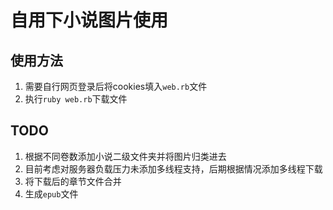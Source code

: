 # 自用下小说图片使用
## 使用方法
  1. 需要自行网页登录后将cookies填入`web.rb`文件
  2. 执行`ruby web.rb`下载文件
## TODO
  1. 根据不同卷数添加小说二级文件夹并将图片归类进去
  2. 目前考虑对服务器负载压力未添加多线程支持，后期根据情况添加多线程下载
  3. 将下载后的章节文件合并
  4. 生成`epub`文件
